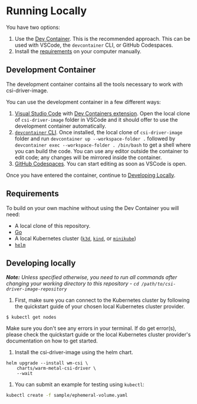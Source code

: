 # Running Locally

You have two options:

1. Use the [Dev Container](#development-container). This is the recommended approach. This can be used with VSCode, the `devcontainer` CLI, or GitHub Codespaces.
1. Install the [requirements](#requirements) on your computer manually.

## Development Container

The development container contains all the tools necessary to work with csi-driver-image.

You can use the development container in a few different ways:

1. [Visual Studio Code](https://code.visualstudio.com/) with [Dev Containers extension](https://marketplace.visualstudio.com/items?itemName=ms-vscode-remote.remote-containers). Open the local clone of `csi-driver-image` folder in VSCode and it should offer to use the development container automatically.
1. [`devcontainer` CLI](https://github.com/devcontainers/cli). Once installed, the local clone of `csi-driver-image` folder and run `devcontainer up --workspace-folder .` followed by `devcontainer exec --workspace-folder . /bin/bash` to get a shell where you can build the code. You can use any editor outside the container to edit code; any changes will be mirrored inside the container.
1. [GitHub Codespaces](https://github.com/codespaces). You can start editing as soon as VSCode is open.

Once you have entered the container, continue to [Developing Locally](#developing-locally).

## Requirements

To build on your own machine without using the Dev Container you will need:

* A local clone of this repository.
* [Go](https://golang.org/dl/)
* A local Kubernetes cluster ([`k3d`](https://k3d.io/#quick-start), [`kind`](https://kind.sigs.k8s.io/docs/user/quick-start/#installation), or [`minikube`](https://minikube.sigs.k8s.io/docs/start/))
* [`helm`](https://helm.sh/docs/intro/install/)

## Developing locally

_**Note:** Unless specified otherwise, you need to run all commands after changing your working directory to this repository - `cd /path/to/csi-driver-image-repository`_

1. First, make sure you can connect to the Kubernetes cluster by following the quickstart guide of your chosen local Kubernetes cluster provider.
  ```
  $ kubectl get nodes
  ```
  Make sure you don't see any errors in your terminal. If do get error(s), please check the quickstart guide or the local Kubernetes cluster provider's documentation on how to get started.

1. Install the csi-driver-image using the helm chart.
  ```
  helm upgrade --install wm-csi \
      charts/warm-metal-csi-driver \
      --wait
  ```

1. You can submit an example for testing using `kubectl`:
  ```bash
  kubectl create -f sample/ephemeral-volume.yaml
  ```
